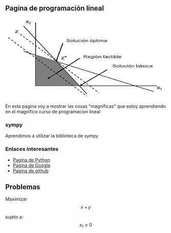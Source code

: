 <script src='https://cdnjs.cloudflare.com/ajax/libs/mathjax/2.7.5/MathJax.js?config=TeX-MML-AM_CHTML' async></script>

## Pagina de programación lineal

![region factible](programacion-lineal1.png)

En esta pagina voy a mostrar las cosas "magnificas" que estoy aprendiendo en el magnifico curso de programacion lineal

### sympy 
Aprendimos a utilizar la biblioteca de sympy

### Enlaces interesantes
- [Pagina de Python](https://www.python.org/)
- [Pagina de Google](https://www.google.com/)
- [Pagina de github](https://www.github.com/)

## Problemas

Maximizar $$x+y$$

sujeto a: $$x_1 \geq 0$$



